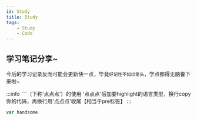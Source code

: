 ```yaml
---
id: Study
title: Study
tags:
    - Study
    - Code
---
```


## 学习笔记分享~
今后的学习记录反而可能会更新快一点，毕竟`好记性不如烂笔头`，学点都得无脑誊下来啦~

:::info **```**（下称'点点点'）的使用
'点点点'后加要highlight的语言类型，换行copy你的代码，再换行用'点点点'收尾【相当于pre标签】
:::
```js
var handsome
```